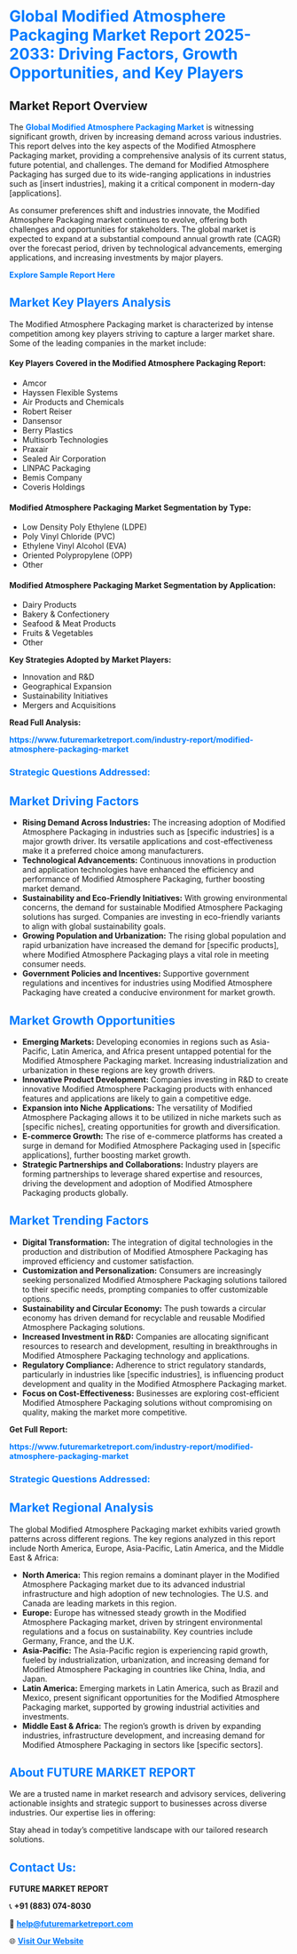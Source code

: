 <h1 style="color: #007BFF;">Global Modified Atmosphere Packaging Market Report 2025-2033: Driving Factors, Growth Opportunities, and Key Players</h1>

<section id="overview">
<h2>Market Report Overview</h2>
<p>The <a href="https://www.futuremarketreport.com/industry-report/modified-atmosphere-packaging-market" style="color: #007BFF; text-decoration: none;"><strong>Global Modified Atmosphere Packaging Market</strong></a> is witnessing significant growth, driven by increasing demand across various industries. This report delves into the key aspects of the Modified Atmosphere Packaging market, providing a comprehensive analysis of its current status, future potential, and challenges. The demand for Modified Atmosphere Packaging has surged due to its wide-ranging applications in industries such as [insert industries], making it a critical component in modern-day [applications].</p>
<p>As consumer preferences shift and industries innovate, the Modified Atmosphere Packaging market continues to evolve, offering both challenges and opportunities for stakeholders. The global market is expected to expand at a substantial compound annual growth rate (CAGR) over the forecast period, driven by technological advancements, emerging applications, and increasing investments by major players.</p>
</section>

<section id="overview">
<p><a href="https://www.futuremarketreport.com/request-sample/reportId=91594" style="color: #007BFF; text-decoration: none;"><strong>Explore Sample Report Here</strong></a></p>
</section>

<section id="key-players">
<h2 style="color: #007BFF;">Market Key Players Analysis</h2>
<p>The Modified Atmosphere Packaging market is characterized by intense competition among key players striving to capture a larger market share. Some of the leading companies in the market include:</p>
<h4>Key Players Covered in the Modified Atmosphere Packaging Report:</h4>
<ul><li>Amcor</li><li>Hayssen Flexible Systems</li><li>Air Products and Chemicals</li><li>Robert Reiser</li><li>Dansensor</li><li>Berry Plastics</li><li>Multisorb Technologies</li><li>Praxair</li><li>Sealed Air Corporation</li><li>LINPAC Packaging</li><li>Bemis Company</li><li>Coveris Holdings</li></ul>
<h4>Modified Atmosphere Packaging Market Segmentation by Type:</h4>
<ul><li>Low Density Poly Ethylene (LDPE)</li><li>Poly Vinyl Chloride (PVC)</li><li>Ethylene Vinyl Alcohol (EVA)</li><li>Oriented Polypropylene (OPP)</li><li>Other</li></ul>

<h4>Modified Atmosphere Packaging Market Segmentation by Application:</h4>
<ul><li>Dairy Products</li><li>Bakery &amp; Confectionery</li><li>Seafood &amp; Meat Products</li><li>Fruits &amp; Vegetables</li><li>Other</li></ul>
<p><strong>Key Strategies Adopted by Market Players:</strong></p>
<ul>
<li>Innovation and R&D</li>
<li>Geographical Expansion</li>
<li>Sustainability Initiatives</li>
<li>Mergers and Acquisitions</li>
</ul>
</section>

<section>
<p><strong>Read Full Analysis: </strong></p><a href="https://www.futuremarketreport.com/industry-report/modified-atmosphere-packaging-market" style="color: #007BFF; text-decoration: none;"><strong>https://www.futuremarketreport.com/industry-report/modified-atmosphere-packaging-market</strong></a>
<h3 style="color: #007BFF;">Strategic Questions Addressed:</h3>
</section>

<section id="driving-factors">
<h2 style="color: #007BFF;">Market Driving Factors</h2>
<ul>
<li><strong>Rising Demand Across Industries:</strong> The increasing adoption of Modified Atmosphere Packaging in industries such as [specific industries] is a major growth driver. Its versatile applications and cost-effectiveness make it a preferred choice among manufacturers.</li>
<li><strong>Technological Advancements:</strong> Continuous innovations in production and application technologies have enhanced the efficiency and performance of Modified Atmosphere Packaging, further boosting market demand.</li>
<li><strong>Sustainability and Eco-Friendly Initiatives:</strong> With growing environmental concerns, the demand for sustainable Modified Atmosphere Packaging solutions has surged. Companies are investing in eco-friendly variants to align with global sustainability goals.</li>
<li><strong>Growing Population and Urbanization:</strong> The rising global population and rapid urbanization have increased the demand for [specific products], where Modified Atmosphere Packaging plays a vital role in meeting consumer needs.</li>
<li><strong>Government Policies and Incentives:</strong> Supportive government regulations and incentives for industries using Modified Atmosphere Packaging have created a conducive environment for market growth.</li>
</ul>
</section>

<section id="growth-opportunities">
<h2 style="color: #007BFF;">Market Growth Opportunities</h2>
<ul>
<li><strong>Emerging Markets:</strong> Developing economies in regions such as Asia-Pacific, Latin America, and Africa present untapped potential for the Modified Atmosphere Packaging market. Increasing industrialization and urbanization in these regions are key growth drivers.</li>
<li><strong>Innovative Product Development:</strong> Companies investing in R&D to create innovative Modified Atmosphere Packaging products with enhanced features and applications are likely to gain a competitive edge.</li>
<li><strong>Expansion into Niche Applications:</strong> The versatility of Modified Atmosphere Packaging allows it to be utilized in niche markets such as [specific niches], creating opportunities for growth and diversification.</li>
<li><strong>E-commerce Growth:</strong> The rise of e-commerce platforms has created a surge in demand for Modified Atmosphere Packaging used in [specific applications], further boosting market growth.</li>
<li><strong>Strategic Partnerships and Collaborations:</strong> Industry players are forming partnerships to leverage shared expertise and resources, driving the development and adoption of Modified Atmosphere Packaging products globally.</li>
</ul>
</section>

<section id="trending-factors">
<h2 style="color: #007BFF;">Market Trending Factors</h2>
<ul>
<li><strong>Digital Transformation:</strong> The integration of digital technologies in the production and distribution of Modified Atmosphere Packaging has improved efficiency and customer satisfaction.</li>
<li><strong>Customization and Personalization:</strong> Consumers are increasingly seeking personalized Modified Atmosphere Packaging solutions tailored to their specific needs, prompting companies to offer customizable options.</li>
<li><strong>Sustainability and Circular Economy:</strong> The push towards a circular economy has driven demand for recyclable and reusable Modified Atmosphere Packaging solutions.</li>
<li><strong>Increased Investment in R&D:</strong> Companies are allocating significant resources to research and development, resulting in breakthroughs in Modified Atmosphere Packaging technology and applications.</li>
<li><strong>Regulatory Compliance:</strong> Adherence to strict regulatory standards, particularly in industries like [specific industries], is influencing product development and quality in the Modified Atmosphere Packaging market.</li>
<li><strong>Focus on Cost-Effectiveness:</strong> Businesses are exploring cost-efficient Modified Atmosphere Packaging solutions without compromising on quality, making the market more competitive.</li>
</ul>
</section>

<section>
<p><strong>Get Full Report: </strong></p><a href="https://www.futuremarketreport.com/industry-report/modified-atmosphere-packaging-market" style="color: #007BFF; text-decoration: none;"><strong>https://www.futuremarketreport.com/industry-report/modified-atmosphere-packaging-market</strong></a>
<h3 style="color: #007BFF;">Strategic Questions Addressed:</h3>
</section>


<section id="regional-analysis">
<h2 style="color: #007BFF;">Market Regional Analysis</h2>
<p>The global Modified Atmosphere Packaging market exhibits varied growth patterns across different regions. The key regions analyzed in this report include North America, Europe, Asia-Pacific, Latin America, and the Middle East & Africa:</p>
<ul>
<li><strong>North America:</strong> This region remains a dominant player in the Modified Atmosphere Packaging market due to its advanced industrial infrastructure and high adoption of new technologies. The U.S. and Canada are leading markets in this region.</li>
<li><strong>Europe:</strong> Europe has witnessed steady growth in the Modified Atmosphere Packaging market, driven by stringent environmental regulations and a focus on sustainability. Key countries include Germany, France, and the U.K.</li>
<li><strong>Asia-Pacific:</strong> The Asia-Pacific region is experiencing rapid growth, fueled by industrialization, urbanization, and increasing demand for Modified Atmosphere Packaging in countries like China, India, and Japan.</li>
<li><strong>Latin America:</strong> Emerging markets in Latin America, such as Brazil and Mexico, present significant opportunities for the Modified Atmosphere Packaging market, supported by growing industrial activities and investments.</li>
<li><strong>Middle East & Africa:</strong> The region’s growth is driven by expanding industries, infrastructure development, and increasing demand for Modified Atmosphere Packaging in sectors like [specific sectors].</li>
</ul>
</section>

<footer>
<h2 style="color: #007BFF;">About FUTURE MARKET REPORT</h2>
<p>We are a trusted name in market research and advisory services, delivering actionable insights and strategic support to businesses across diverse industries. Our expertise lies in offering:</p>

<p>Stay ahead in today’s competitive landscape with our tailored research solutions.</p>

<h2 style="color: #007BFF;">Contact Us:</h2>
<p><strong>FUTURE MARKET REPORT</strong></p>
<p>📞 <strong>+91 (883) 074-8030</strong></p>
<p>📧 <strong><a href="mailto:help@futuremarketreport.com" style="color: #007BFF;">help@futuremarketreport.com</a></strong></p>
<p>🌐 <strong><a href="https://www.futuremarketreport.com/" style="color: #007BFF;">Visit Our Website</a></strong></p>
</footer>